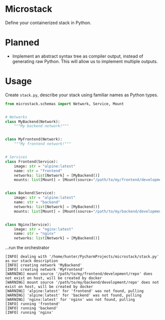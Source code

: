 # Microstack
Define your containerized stack in Python.

# Planned
* Implement an abstract syntax tree as compiler 
  output, instead of generating raw Python. This 
  will allow us to implement multiple outputs.


# Usage
Create `stack.py`, describe your stack using familiar names as Python types.
```python
from microstack.schemas import Network, Service, Mount


# Networks
class MyBackend(Network):
    """My backend network!"""


class MyFrontend(Network):
    """My frontend network!"""


# Services
class Frontend(Service):
    image: str = "alpine:latest"
    name: str = "frontend"
    networks: list[Network] = [MyBackend()]
    mounts: list[Mount] = [Mount(source="/path/to/my/frontend/development/repo", target="/app")]


class Backend(Service):
    image: str = "alpine:latest"
    name: str = "backend"
    networks: list[Network] = [MyBackend()]
    mounts: list[Mount] = [Mount(source="/path/to/my/backend/development/repo", target="/app")]


class Nginx(Service):
    image: str = "nginx:latest"
    name: str = "nginx"
    networks: list[Network] = [MyBackend()]
```
...run the orchestrator
```
[INFO] dealing with '/home/hunter/PycharmProjects/microstack/stack.py' as our stack description
[INFO] creating network 'MyBackend'
[INFO] creating network 'MyFrontend'
[WARNING] mount source '/path/to/my/frontend/development/repo' does not exist on host, will be created by docker
[WARNING] mount source '/path/to/my/backend/development/repo' does not exist on host, will be created by docker
[WARNING] 'alpine:latest' for 'frontend' was not found, pulling
[WARNING] 'alpine:latest' for 'backend' was not found, pulling
[WARNING] 'nginx:latest' for 'nginx' was not found, pulling
[INFO] running 'frontend'
[INFO] running 'backend'
[INFO] running 'nginx'
```